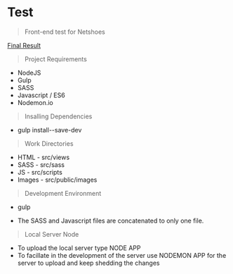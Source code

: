 # Test

> Front-end test for Netshoes

[Final Result](http://test-netshoes.herokuapp.com/)

> Project Requirements

* NodeJS
* Gulp
* SASS
* Javascript / ES6
* Nodemon.io

> Insalling Dependencies

* gulp install--save-dev

> Work Directories

* HTML - src/views
* SASS - src/sass
* JS - src/scripts
* Images - src/public/images

> Development Environment

* gulp

- The SASS and Javascript files are concatenated to only one file.

> Local Server Node

* To upload the local server type NODE APP
* To facillate in the development of the server use NODEMON APP for the server to upload and keep shedding the changes